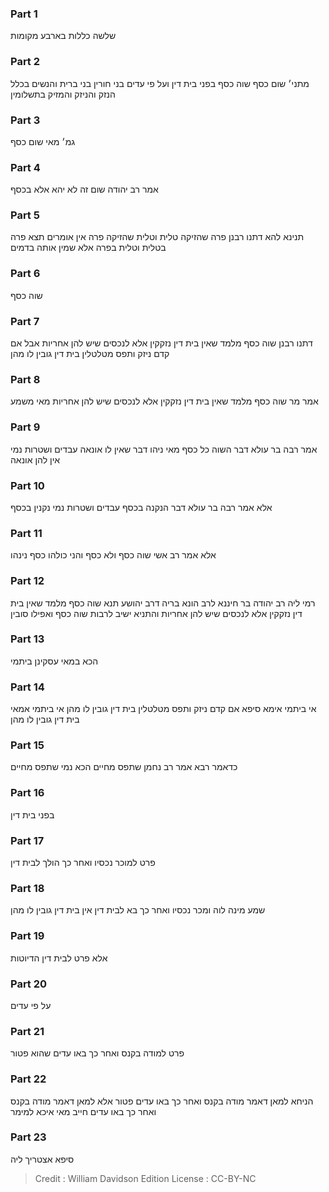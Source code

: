 
### Part 1
שלשה כללות בארבע מקומות

### Part 2
מתני׳ שום כסף שוה כסף בפני בית דין ועל פי עדים בני חורין בני ברית והנשים בכלל הנזק והניזק והמזיק בתשלומין

### Part 3
גמ׳ מאי שום כסף

### Part 4
אמר רב יהודה שום זה לא יהא אלא בכסף

### Part 5
תנינא להא דתנו רבנן פרה שהזיקה טלית וטלית שהזיקה פרה אין אומרים תצא פרה בטלית וטלית בפרה אלא שמין אותה בדמים

### Part 6
שוה כסף

### Part 7
דתנו רבנן שוה כסף מלמד שאין בית דין נזקקין אלא לנכסים שיש להן אחריות אבל אם קדם ניזק ותפס מטלטלין בית דין גובין לו מהן

### Part 8
אמר מר שוה כסף מלמד שאין בית דין נזקקין אלא לנכסים שיש להן אחריות מאי משמע

### Part 9
אמר רבה בר עולא דבר השוה כל כסף מאי ניהו דבר שאין לו אונאה עבדים ושטרות נמי אין להן אונאה

### Part 10
אלא אמר רבה בר עולא דבר הנקנה בכסף עבדים ושטרות נמי נקנין בכסף

### Part 11
אלא אמר רב אשי שוה כסף ולא כסף והני כולהו כסף נינהו

### Part 12
רמי ליה רב יהודה בר חיננא לרב הונא בריה דרב יהושע תנא שוה כסף מלמד שאין בית דין נזקקין אלא לנכסים שיש להן אחריות והתניא ישיב לרבות שוה כסף ואפילו סובין

### Part 13
הכא במאי עסקינן ביתמי

### Part 14
אי ביתמי אימא סיפא אם קדם ניזק ותפס מטלטלין בית דין גובין לו מהן אי ביתמי אמאי בית דין גובין לו מהן

### Part 15
כדאמר רבא אמר רב נחמן שתפס מחיים הכא נמי שתפס מחיים

### Part 16
בפני בית דין

### Part 17
פרט למוכר נכסיו ואחר כך הולך לבית דין

### Part 18
שמע מינה לוה ומכר נכסיו ואחר כך בא לבית דין אין בית דין גובין לו מהן

### Part 19
אלא פרט לבית דין הדיוטות

### Part 20
על פי עדים

### Part 21
פרט למודה בקנס ואחר כך באו עדים שהוא פטור

### Part 22
הניחא למאן דאמר מודה בקנס ואחר כך באו עדים פטור אלא למאן דאמר מודה בקנס ואחר כך באו עדים חייב מאי איכא למימר

### Part 23
סיפא אצטריך ליה

>Credit : William Davidson Edition
>License : CC-BY-NC